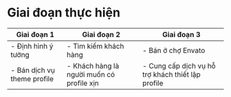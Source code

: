 # Giai đoạn thực hiện

|Giai đoạn 1| Giai đoạn 2 |Giai đoạn 3|
|--|--|--|
|- Định hình ý tưởng | - Tìm kiếm khách hàng| - Bán ở chợ Envato |
|- Bán dịch vụ theme profile |- Khách hàng là người muốn có profile xịn | - Cung cấp dịch vụ hỗ trợ khách thiết lập profile |
